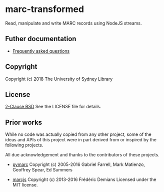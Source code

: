 # marc-transformed

Read, manipulate and write MARC records using NodeJS streams.



## Futher documentation

* [Frequently asked questions](FAQ.md)



## Copyright

Copyright (c) 2018 The University of Sydney Library



## License

[2-Clause BSD](https://opensource.org/licenses/BSD-2-Clause) 
See the LICENSE file for details.



## Prior works

While no code was actually copied from any other project, some of the ideas and
APIs of this project were in part derived from or inspired by the following
projects.

All due acknowledgement and thanks to the contributors of these projects.

* [pymarc](https://github.com/edsu/pymarc)
Copyright (c) 2005-2016 Gabriel Farrell, Mark Matienzo, Geoffrey Spear, Ed Summers

* [marcjs](https://github.com/fredericd/marcjs)
Copyright (c) 2013-2016 Frédéric Demians Licensed under the MIT license.
